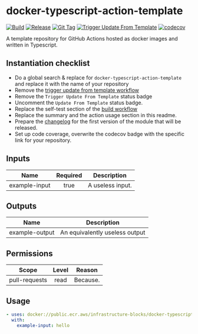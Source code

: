 # docker-typescript-action-template
[![Build](https://github.com/infrastructure-blocks/docker-typescript-action-template/actions/workflows/build.yml/badge.svg)](https://github.com/infrastructure-blocks/docker-typescript-action-template/actions/workflows/build.yml)
[![Release](https://github.com/infrastructure-blocks/docker-typescript-action-template/actions/workflows/release.yml/badge.svg)](https://github.com/infrastructure-blocks/docker-typescript-action-template/actions/workflows/release.yml)
[![Git Tag](https://github.com/infrastructure-blocks/docker-typescript-action-template/actions/workflows/git-tag.yml/badge.svg)](https://github.com/infrastructure-blocks/docker-typescript-action-template/actions/workflows/git-tag.yml)
[![Trigger Update From Template](https://github.com/infrastructure-blocks/docker-typescript-action-template/actions/workflows/trigger-update-from-template.yml/badge.svg)](https://github.com/infrastructure-blocks/docker-typescript-action-template/actions/workflows/trigger-update-from-template.yml)
[![codecov](https://codecov.io/gh/infrastructure-blocks/docker-typescript-action-template/graph/badge.svg?token=S1OANU9UMZ)](https://codecov.io/gh/infrastructure-blocks/docker-typescript-action-template)

[//]: # ([![Update From Template]&#40;https://github.com/infrastructure-blocks/docker-typescript-action-template/actions/workflows/update-from-template.yml/badge.svg&#41;]&#40;https://github.com/infrastructure-blocks/docker-typescript-action-template/actions/workflows/update-from-template.yml&#41;)

A template repository for GitHub Actions hosted as docker images and written in Typescript.

## Instantiation checklist

- Do a global search & replace for `docker-typescript-action-template` and replace it with the name of your repository
- Remove the [trigger update from template workflow](.github/workflows/trigger-update-from-template.yml)
- Remove the `Trigger Update From Template` status badge
- Uncomment the `Update From Template` status badge.
- Replace the self-test section of the [build workflow](.github/workflows/build.yml)
- Replace the summary and the action usage section in this readme.
- Prepare the [changelog](CHANGELOG.md) for the first version of the module that will be released.
- Set up code coverage, overwrite the codecov badge with the specific link for your repository.

## Inputs

|     Name      | Required | Description      |
|:-------------:|:--------:|------------------|
| example-input |   true   | A useless input. |

## Outputs

|      Name      | Description                    |
|:--------------:|--------------------------------|
| example-output | An equivalently useless output |

## Permissions

|     Scope     | Level | Reason   |
|:-------------:|:-----:|----------|
| pull-requests | read  | Because. |

## Usage

```yaml
- uses: docker://public.ecr.aws/infrastructure-blocks/docker-typescript-action-template:v1
  with:
    example-input: hello
```
